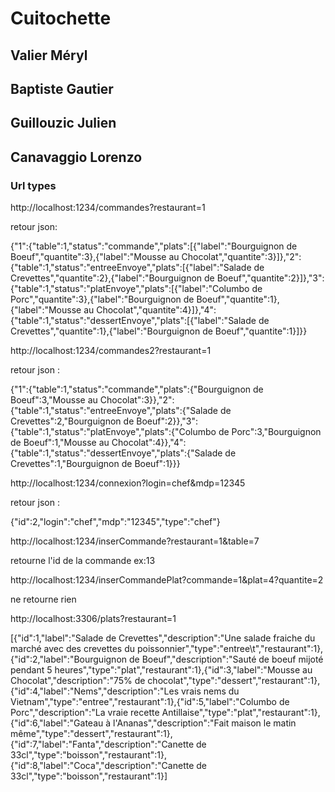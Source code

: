 # Cuitochette
## Valier Méryl
## Baptiste Gautier
## Guillouzic Julien
## Canavaggio Lorenzo



### Url types

http://localhost:1234/commandes?restaurant=1

retour json:

{"1":{"table":1,"status":"commande","plats":[{"label":"Bourguignon de Boeuf","quantite":3},{"label":"Mousse au Chocolat","quantite":3}]},"2":{"table":1,"status":"entreeEnvoye","plats":[{"label":"Salade de Crevettes","quantite":2},{"label":"Bourguignon de Boeuf","quantite":2}]},"3":{"table":1,"status":"platEnvoye","plats":[{"label":"Columbo de Porc","quantite":3},{"label":"Bourguignon de Boeuf","quantite":1},{"label":"Mousse au Chocolat","quantite":4}]},"4":{"table":1,"status":"dessertEnvoye","plats":[{"label":"Salade de Crevettes","quantite":1},{"label":"Bourguignon de Boeuf","quantite":1}]}}


http://localhost:1234/commandes2?restaurant=1

retour json : 

{"1":{"table":1,"status":"commande","plats":{"Bourguignon de Boeuf":3,"Mousse au Chocolat":3}},"2":{"table":1,"status":"entreeEnvoye","plats":{"Salade de Crevettes":2,"Bourguignon de Boeuf":2}},"3":{"table":1,"status":"platEnvoye","plats":{"Columbo de Porc":3,"Bourguignon de Boeuf":1,"Mousse au Chocolat":4}},"4":{"table":1,"status":"dessertEnvoye","plats":{"Salade de Crevettes":1,"Bourguignon de Boeuf":1}}}


http://localhost:1234/connexion?login=chef&mdp=12345

retour json : 

{"id":2,"login":"chef","mdp":"12345","type":"chef"}


http://localhost:1234/inserCommande?restaurant=1&table=7

retourne l'id de la commande ex:13


http://localhost:1234/inserCommandePlat?commande=1&plat=4?quantite=2

ne retourne rien


http://localhost:3306/plats?restaurant=1

[{"id":1,"label":"Salade de Crevettes","description":"Une salade fraiche du marché avec des crevettes du poissonnier","type":"entree\t","restaurant":1},{"id":2,"label":"Bourguignon de Boeuf","description":"Sauté de boeuf mijoté pendant 5 heures","type":"plat","restaurant":1},{"id":3,"label":"Mousse au Chocolat","description":"75% de chocolat","type":"dessert","restaurant":1},{"id":4,"label":"Nems","description":"Les vrais nems du Vietnam","type":"entree","restaurant":1},{"id":5,"label":"Columbo de Porc","description":"La vraie recette Antillaise","type":"plat","restaurant":1},{"id":6,"label":"Gateau à l'Ananas","description":"Fait maison le matin même","type":"dessert","restaurant":1},{"id":7,"label":"Fanta","description":"Canette de 33cl","type":"boisson","restaurant":1},{"id":8,"label":"Coca","description":"Canette de 33cl","type":"boisson","restaurant":1}]
